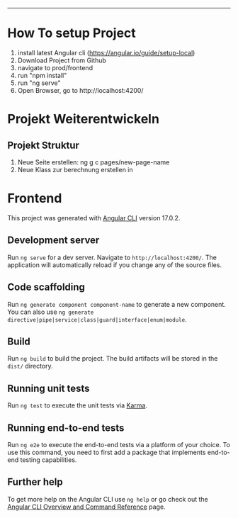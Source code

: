 
_________________________________________________________________________________


# How To setup Project

1. install latest Angular cli (https://angular.io/guide/setup-local)
2. Download Project from Github
3. navigate to prod/frontend
4. run "npm install"
5. run "ng serve"
6. Open Browser, go to http://localhost:4200/

# Projekt Weiterentwickeln

## Projekt Struktur
1. Neue Seite erstellen: ng g c pages/new-page-name
2. Neue Klass zur berechnung erstellen in 

# Frontend

This project was generated with [Angular CLI](https://github.com/angular/angular-cli) version 17.0.2.

## Development server

Run `ng serve` for a dev server. Navigate to `http://localhost:4200/`. The application will automatically reload if you change any of the source files.

## Code scaffolding

Run `ng generate component component-name` to generate a new component. You can also use `ng generate directive|pipe|service|class|guard|interface|enum|module`.

## Build

Run `ng build` to build the project. The build artifacts will be stored in the `dist/` directory.

## Running unit tests

Run `ng test` to execute the unit tests via [Karma](https://karma-runner.github.io).

## Running end-to-end tests

Run `ng e2e` to execute the end-to-end tests via a platform of your choice. To use this command, you need to first add a package that implements end-to-end testing capabilities.

## Further help

To get more help on the Angular CLI use `ng help` or go check out the [Angular CLI Overview and Command Reference](https://angular.io/cli) page.
